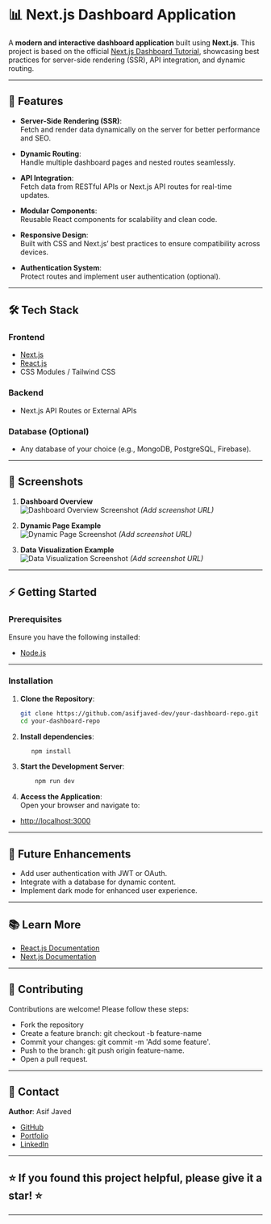 # 📊 Next.js Dashboard Application  

A **modern and interactive dashboard application** built using **Next.js**. This project is based on the official [Next.js Dashboard Tutorial](https://nextjs.org/learn/dashboard-app/getting-started), showcasing best practices for server-side rendering (SSR), API integration, and dynamic routing.  

---

## 🌟 Features  

- **Server-Side Rendering (SSR)**:  
  Fetch and render data dynamically on the server for better performance and SEO.  

- **Dynamic Routing**:  
  Handle multiple dashboard pages and nested routes seamlessly.  

- **API Integration**:  
  Fetch data from RESTful APIs or Next.js API routes for real-time updates.  

- **Modular Components**:  
  Reusable React components for scalability and clean code.  

- **Responsive Design**:  
  Built with CSS and Next.js’ best practices to ensure compatibility across devices.  

- **Authentication System**:  
  Protect routes and implement user authentication (optional).  

---

## 🛠️ Tech Stack  

### **Frontend**  
- [Next.js](https://nextjs.org/)  
- [React.js](https://reactjs.org/)  
- CSS Modules / Tailwind CSS  

### **Backend**  
- Next.js API Routes or External APIs  

### **Database (Optional)**  
- Any database of your choice (e.g., MongoDB, PostgreSQL, Firebase).  

---

## 📸 Screenshots  

1. **Dashboard Overview**  
   ![Dashboard Overview Screenshot](#) *(Add screenshot URL)*  

2. **Dynamic Page Example**  
   ![Dynamic Page Screenshot](#) *(Add screenshot URL)*  

3. **Data Visualization Example**  
   ![Data Visualization Screenshot](#) *(Add screenshot URL)*  

---

## ⚡ Getting Started  

### **Prerequisites**  
Ensure you have the following installed:  
- [Node.js](https://nodejs.org/)  

---

### **Installation**  

1. **Clone the Repository**:  
   ```bash
   git clone https://github.com/asifjaved-dev/your-dashboard-repo.git
   cd your-dashboard-repo

2. **Install dependencies**:
    ```bash
       npm install

3. **Start the Development Server**:  
   ```bash
       npm run dev
   ```
    
5. **Access the Application**:  
  Open your browser and navigate to:
  - [http://localhost:3000](http://localhost:3000)
---

## 🌟 Future Enhancements
   - Add user authentication with JWT or OAuth.
   - Integrate with a database for dynamic content.
   - Implement dark mode for enhanced user experience.

---

## 📚 Learn More
   - [React.js Documentation](https://legacy.reactjs.org/docs/getting-started.html)
   - [Next.js Documentation](https://nextjs.org/docs)

---

## 🤝 Contributing  
Contributions are welcome! Please follow these steps:
- Fork the repository
- Create a feature branch: git checkout -b feature-name  
- Commit your changes: git commit -m 'Add some feature'.
- Push to the branch: git push origin feature-name.
- Open a pull request.

---

## 📧 Contact
   **Author**: Asif Javed
   - [GitHub](https://github.com/asifjaved-dev)
   - [Portfolio](http://asifjaved.work/)
   - [LinkedIn](https://www.linkedin.com/in/asifjaved-dev/)

---

## ⭐ If you found this project helpful, please give it a star! ⭐

---
